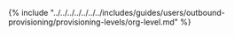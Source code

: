 {% include "../../../../../../../includes/guides/users/outbound-provisioning/provisioning-levels/org-level.md" %}

